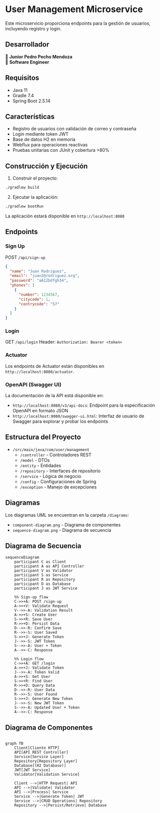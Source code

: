 # User Management Microservice

Este microservicio proporciona endpoints para la gestión de usuarios, incluyendo registro y login.

## Desarrollador
👤 **Junior Pedro Pecho Mendoza**  
💼 **Software Engineer**

## Requisitos

- Java 11
- Gradle 7.4
- Spring Boot 2.5.14

## Características

- Registro de usuarios con validación de correo y contraseña
- Login mediante token JWT
- Base de datos H2 en memoria
- Webflux para operaciones reactivas
- Pruebas unitarias con JUnit y cobertura >80%

## Construcción y Ejecución


1. Construir el proyecto:
```bash
./gradlew build
```

2. Ejecutar la aplicación:
```bash
./gradlew bootRun
```

La aplicación estará disponible en `http://localhost:8080`

## Endpoints

### Sign Up
POST `/api/sign-up`
```json
{
  "name": "Juan Rodriguez",
  "email": "juan2@rodriguez.org",
  "password": "aA12bdfgh34",
  "phones": [
    {
      "number": 1234567,
      "citycode": 1,
      "contrycode": "57"
    }
  ]
}
```

### Login
GET `/api/login`
Header: `Authorization: Bearer <token>`

### Actuator
Los endpoints de Actuator están disponibles en `http://localhost:8080/actuator`.

### OpenAPI (Swagger UI)
La documentación de la API está disponible en:
- `http://localhost:8080/v3/api-docs`: Endpoint para la especificación OpenAPI en formato JSON
- `http://localhost:8080/swagger-ui.html`: Interfaz de usuario de Swagger para explorar y probar los endpoints


## Estructura del Proyecto

- `/src/main/java/com/user/management`
    - `/controller` - Controladores REST
    - `/model` - DTOs
    - `/entity` - Entidades
    - `/repository` - Interfaces de repositorio
    - `/service` - Lógica de negocio
    - `/config` - Configuraciones de Spring
    - `/exception` - Manejo de excepciones

## Diagramas

Los diagramas UML se encuentran en la carpeta `/diagrams`:
- `component-diagram.png` - Diagrama de componentes
- `sequence-diagram.png` - Diagrama de secuencia
## Diagrama de Secuencia

```mermaid
sequenceDiagram
    participant C as Client
    participant A as API Controller
    participant V as Validator
    participant S as Service
    participant R as Repository
    participant D as Database
    participant J as JWT Service

    %% Sign-up flow
    C->>+A: POST /sign-up
    A->>+V: Validate Request
    V-->>-A: Validation Result
    A->>+S: Create User
    S->>+R: Save User
    R->>+D: Persist Data
    D-->>-R: Confirm Save
    R-->>-S: User Saved
    S->>+J: Generate Token
    J-->>-S: JWT Token
    S-->>-A: User + Token
    A-->>-C: Response

    %% Login flow
    C->>+A: GET /login
    A->>+J: Validate Token
    J-->>-A: Token Valid
    A->>+S: Get User
    S->>+R: Find User
    R->>+D: Query Data
    D-->>-R: User Data
    R-->>-S: User Found
    S->>+J: Generate New Token
    J-->>-S: New JWT Token
    S-->>-A: Updated User + Token
    A-->>-C: Response
```

## Diagrama de Componentes

```mermaid

graph TB
    Client[Cliente HTTP]
    API[API REST Controller]
    Service[Service Layer]
    Repository[Repository Layer]
    Database[(H2 Database)]
    JWT[JWT Service]
    Validator[Validation Service]

    Client -->|HTTP Request| API
    API -->|Validate| Validator
    API -->|Process| Service
    Service -->|Generate Token| JWT
    Service -->|CRUD Operations| Repository
    Repository -->|Persist/Retrieve| Database
```
